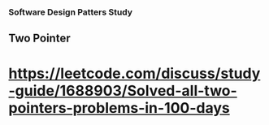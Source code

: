 ### Software Design Patters Study

## Two Pointer 
# https://leetcode.com/discuss/study-guide/1688903/Solved-all-two-pointers-problems-in-100-days